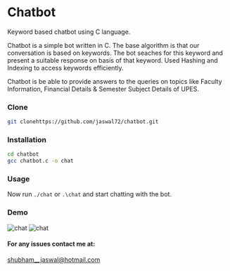 # Chatbot
Keyword based chatbot using C language.  

Chatbot is a simple bot written in C. The base algorithm is that our conversation is based on keywords. The bot seaches for this keyword and present a suitable response on basis of that keyword. Used Hashing and Indexing to access keywords efficiently.  

Chatbot is be able to provide answers to the queries on topics like Faculty Information, Financial Details & Semester Subject Details of 
UPES.

### Clone
```sh
git clonehttps://github.com/jaswal72/chatbot.git
```

### Installation
```sh
cd chatbot
gcc chatbot.c -o chat
```
### Usage
Now run `./chat` or `.\chat` and start chatting with the bot.

### Demo
![chat](https://github.com/jaswal72/chatbot/blob/master/src/images/chat1.jpg)
![chat](https://github.com/jaswal72/chatbot/blob/master/src/images/chat2.jpg)

#### For any issues contact me at:
shubham__jaswal@hotmail.com  
